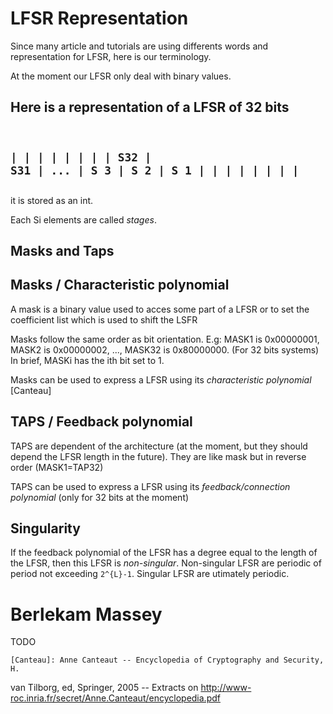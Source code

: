 LFSR Representation
===================

Since many article and tutorials are using differents words and representation
for LFSR, here is our terminology.

At the moment our LFSR only deal with binary values.

Here is a representation of a LFSR of 32 bits
<code>
-------------------------------------
|     |     |     |     |     |     |
| S32 | S31 | ... | S 3 | S 2 | S 1 |
|     |     |     |     |     |     |
-------------------------------------
</code>
it is stored as an int.

Each Si elements are called *stages*.

Masks and Taps
--------------

## Masks / Characteristic polynomial
A mask is a binary value used to acces some part of a LFSR or to set the
coefficient list which is used to shift the LSFR

Masks follow the same order as bit orientation. E.g: MASK1 is 0x00000001, MASK2
is 0x00000002, ..., MASK32 is 0x80000000. (For 32 bits systems)
In brief, MASKi has the ith bit set to 1.

Masks can be used to express a LFSR using its *characteristic polynomial*
[Canteau]

## TAPS / Feedback polynomial
TAPS are dependent of the architecture (at the moment, but they should depend
the LFSR length in the future). They are like mask but in reverse order
(MASK1=TAP32)

TAPS can be used to express a LFSR using its *feedback/connection polynomial*
(only for 32 bits at the moment)


## Singularity
If the feedback polynomial of the LFSR has a degree equal to the length of the
LFSR, then this LFSR is *non-singular*.
Non-singular LFSR are periodic of period not exceeding `2^{L}-1`.
Singular LFSR are utimately periodic.

Berlekam Massey
===============

TODO

    [Canteau]: Anne Canteaut -- Encyclopedia of Cryptography and Security, H.
van Tilborg, ed, Springer, 2005 -- Extracts on 
http://www-roc.inria.fr/secret/Anne.Canteaut/encyclopedia.pdf
